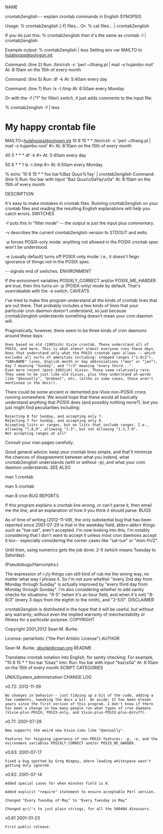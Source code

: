 NAME

crontab2english -- explain crontab commands in English
SYNOPSIS

  Usage:
    % crontab2english [-f] files...
  Or:
    % cat files... | crontab2english
    
  If you do just this:
    % crontab2english
  then it's the same as crontab -l | crontab2english

  Example output:
  % crontab2english | less
  Setting env var MAILTO to hulahoops@polygon.int
  
  Command: (line 2)
    Run: /bin/csh -c 'perl ~/thang.pl | mail -s hujambo root'
    At: 8:10am on    the 15th of    every month
  
  Command: (line 5)
    Run: df -k
    At: 5:40am    every day
  
  Command: (line 7)
    Run: ls -l /tmp
    At: 6:50am    every Monday

  Or with the -f ("f" for filter) switch, it just adds comments
  to the input file:
  
  % crontab2english -f | less
  # My happy crontab file
  MAILTO=hulahoops@polygon.int
  10 8 15 * * /bin/csh -c 'perl ~/thang.pl | mail -s hujambo root'
  #>  At: 8:10am on    the 15th of    every month
  
  
  40 5 * * * df -k
  #>  At: 5:40am    every day
  
  50 6 * * 1 ls -l /tmp
  #>  At: 6:50am    every Monday

  % echo '10 8 15 * * foo bar%Baz Quux%Yay' | crontab2english
  Command: (line 1)
  Run: foo bar
   with input "Baz Quux\x0aYay\x0a"
  At: 8:10am on    the 15th of    every month

DESCRIPTION

It's easy to make mistakes in crontab files. Running crontab2english on your crontab files and reading the resulting English explanations will help you catch errors.
SWITCHES

-f puts this in "filter mode" -- the output is just the input plus commentary.

-v describes the current crontab2english version to STDOUT and exits.

-p forces POSIX-only mode: anything not allowed in the POSIX crontab spec won't be understood.

-e (usually default) turns off POSIX-only mode: i.e., it doesn't feign ignorance of things not in the POSIX spec.

-- signals end of switches.
ENVIRONMENT

If the evironment variables POSIXLY_CORRECT and/or POSIX_ME_HARDER are true, then this turns on -p (POSIX-only) mode by default. That's overrideable with the -e switch.
CAVEATS

I've tried to make this program understand all the kinds of crontab lines that are out there. That probably includes a few kinds of lines that your particular cron daemon doesn't understand, so just because crontab2english understands something doesn't mean your cron daemon will.

Pragmatically, however, there seem to be three kinds of cron daemons around these days:

    Ones based on old (1993ish) Vixie crontab. These understand all of POSIX, and more. This is what almost almost everyone runs these days.
    Ones that understand only what the POSIX crontab spec allows -- which excludes all sorts of amenities including: stepped ranges ("1-9/2"), "VAR=NAME" lines, English month or day abbreviations ("mon" or "jan"), day 7 meaning "Sunday", and "*/3" meaning "every third...".
    Even more recent (post-1993ish) Vixies. These seem relatively rare. They seem to be just like old Vixies, plus they understand at-words like "@annually", "@reboot", etc. (altho in some cases, those aren't mentioned in the docs!).

There could be some ancient or demented pre-Vixie non-POSIX crons running somewhere. We would hope that these would all basically understand anything that POSIX does (and possibly nothing more?), but you just might find peculiarities including:

    Rejecting 0 for Sunday, and accepting only 7.
    Rejecting 7 for Sunday, and accepting only 0.
    Accepting lists or ranges, but no lists that include ranges. I.e., allowing "7,8,9", allowing "1-3", but not allowing "1-3,7-9".
    Not accepting ranges at all?

Consult your man pages carefully.

Good general advice: keep your crontab lines simple, and that'll minimize the chances of disagreement between what you indend, what crontab2english understands (with or without -p), and what your cron daemon understands.
SEE ALSO

man 1 crontab

man 5 crontab

man 8 cron
BUG REPORTS

If this program explains a crontab line wrong, or can't parse it, then email me the line, and an explanation of how it you think it should parse.
BUGS

As of time of writing (2012-11-09), the only substantial bug that has been reported since 2001-07-29 is that in the weekday field, abbrv-abbrv things such as "tue-sat", aren't accepted. I'm now looking into this. I'm notably considering that I don't want to accept it unless most cron daemons accept it too-- especially considering the corner cases like "sat-tue" or "mon-fri/2".

Until then, using numerics gets the job done: 2-5 (which means Tuesday to Saturday).

(Pseudobugs/Harrumphs:)

The expression of i-j/y things can still kind of rub me the wrong way, no matter what way I phrase it. So I'm not sure whether "every 2nd day from Monday through Sunday" is actually improved by "every third day from Monday through Sunday". I'm also considering whether to add sanity checks for situations: "9-5" (when it's an hour field, and when it's not) "8-9/3" (every 3 days from the eighth to the ninth), and "2-5/0".
DISCLAIMER

crontab2english is distributed in the hope that it will be useful, but without any warranty; without even the implied warranty of merchantability or fitness for a particular purpose.
COPYRIGHT

Copyright 2001,2012 Sean M. Burke.

License: perlartistic ("the Perl Artistic License")
AUTHOR

Sean M. Burke, <sburke@cpan.org>
README

Translates crontab notation into English, for sanity checking: For example, "10 8 15 * * foo bar %baz" into: Run: foo bar with input "baz\x0a" At: 8:10am on the 15th of every month
SCRIPT CATEGORIES

UNIX/System_administration
CHANGE LOG

v0.72: 2012-11-09

    No changes in behavior-- just tidying up a bit of the code, adding a few comments, tweaking the docs a bit. An aside: It has been eleven years since the first version of this program. I don't know if there has been a change in how many people run what types of cron daemons (Vixie-plus-POSIX; POSIX-only, and Vixie-plus-POSIX-plus-@stuff).
v0.71: 2001-07-29

    Now supports the weird new Vixie-isms like "@annually".

    Features for feigning ignorance of non-POSIX features: -p, -e, and the evironment variables POSIXLY_CORRECT and/or POSIX_ME_HARDER.
v0.63: 2001-07-17

    Fixed a bug spotted by Greg Wimpey, where leading whitespace wasn't getting duly ignored.
v0.62: 2001-07-14

    Added special cases for when minutes field is 0.

    Added explicit "require" statement to ensure acceptable Perl version.

    Changed "Every Tuesday of May" to "Every Tuesday in May"

    Changed qr//'s to just plain strings, for all the 500404 dinosaurs.
v0.61 2001-01-23

    First public release.
